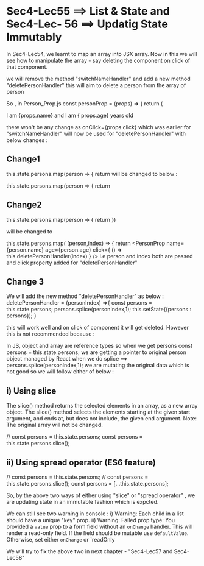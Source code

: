 Sec4-Lec55 ==>  List & State and Sec4-Lec- 56 ==> Updatig State Immutably
=========================================================================
In Sec4-Lec54, we learnt to map an array into JSX array. Now in this we will see
how to manipulate the array - say deleting the component on click of that component.

we will remove the method "switchNameHandler" and add a new method "deletePersonHandler"
this will aim to delete a person from the array of person

So , in Person_Prop.js 
const personProp = (props) => {
  return (
    <div className="Person">  
  <p onClick={props.click}> I am {props.name} and I am { props.age} years old</p>

there won't be any change as onClick={props.click} which was earlier for 
 "switchNameHandler" will now be used for "deletePersonHandler" 
 with below changes :

Change1
--------
this.state.persons.map(person => {
                      return <PersonProp 
                                  name={person.name} 
                                  age={person.age}/>
will be changed to below :

this.state.persons.map(person => {
                      return <PersonProp 
                                  name={person.name} 
                                  age={person.age}
                                  click={this.deletePersonHandler} />

Change2
--------
 this.state.persons.map(person => {
                      return <PersonProp 
                                name={person.name} 
                                age={person.age} />
          })

will be changed to 

 this.state.persons.map( (person,index) => {
                      return <PersonProp 
                                  name={person.name} 
                                  age={person.age}
                                  click={ () => this.deletePersonHandler(index) } />
i.e person and index both are passed and click property added for "deletePersonHandler"

Change 3
--------
We will add the new method "deletePersonHandler" as below :
deletePersonHandler = (personIndex) =>{
const persons = this.state.persons;
persons.splice(personIndex,1);
this.setState({persons : persons});
}


this will work well and on click of component it will get deleted. However this is not recommended because :

In JS, object and array are reference types so when we get persons
const persons = this.state.persons;
we are getting a pointer to original person object managed by React 
when we do splice  ==> persons.splice(personIndex,1);
we are mutating the original data which is not good so we will follow 
either of below  :

i) Using slice
----------
The slice() method returns the selected elements in an array, as a new array object.
The slice() method selects the elements starting at the given start argument, and ends at, but does not include, the given end argument.
Note: The original array will not be changed.

// const persons = this.state.persons;
   const persons = this.state.persons.slice();

ii) Using spread operator (ES6 feature)
---------------------------------------
//   const persons = this.state.persons;
//   const persons = this.state.persons.slice();
     const persons = [...this.state.persons];

So, by the above two ways of either using "slice" or "spread operator" , we are updating state in an immutable fashion which is expcted.


We can still see two warning in console :
i)  Warning: Each child in a list should have a unique "key" prop.
ii) Warning: Failed prop type: You provided a `value` prop to a form field without an `onChange` handler. This will render a read-only field. If the field should be mutable use `defaultValue`. Otherwise, set either `onChange` or `readOnly

We will try to fix the above two in next chapter - "Sec4-Lec57 and Sec4-Lec58"
